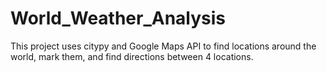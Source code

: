 # World_Weather_Analysis

This project uses citypy and Google Maps API to find locations around the world, mark them, and find directions between 4 locations.
